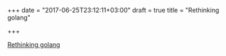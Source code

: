 +++
date = "2017-06-25T23:12:11+03:00"
draft = true
title = "Rethinking golang"

+++

<p><a href="https://duckrowing.com/2015/12/05/rethinking-golang">Rethinking golang</a></p>